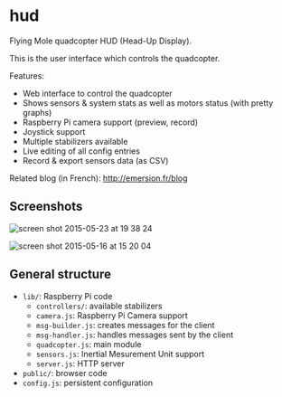 # hud

Flying Mole quadcopter HUD (Head-Up Display).

This is the user interface which controls the quadcopter.

Features:

* Web interface to control the quadcopter
* Shows sensors & system stats as well as motors status (with pretty graphs)
* Raspberry Pi camera support (preview, record)
* Joystick support
* Multiple stabilizers available
* Live editing of all config entries
* Record & export sensors data (as CSV)

Related blog (in French): http://emersion.fr/blog

## Screenshots

![screen shot 2015-05-23 at 19 38 24](https://cloud.githubusercontent.com/assets/506932/7785173/b6426afe-0183-11e5-9b30-2fe24ea40115.png)

![screen shot 2015-05-16 at 15 20 04](https://cloud.githubusercontent.com/assets/506932/7666273/71269f0c-fbdf-11e4-9a5f-0e79fe2a8a11.png)

## General structure

* `lib/`: Raspberry Pi code
  * `controllers/`: available stabilizers
  * `camera.js`: Raspberry Pi Camera support
  * `msg-builder.js`: creates messages for the client
  * `msg-handler.js`: handles messages sent by the client
  * `quadcopter.js`: main module
  * `sensors.js`: Inertial Mesurement Unit support
  * `server.js`: HTTP server
* `public/`: browser code
* `config.js`: persistent configuration
